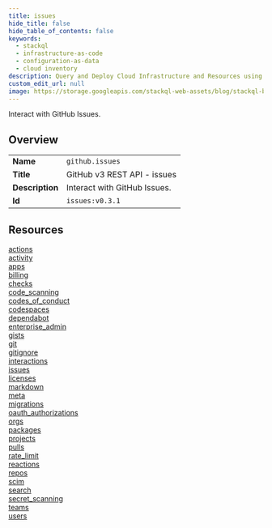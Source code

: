 ```yaml
---
title: issues
hide_title: false
hide_table_of_contents: false
keywords:
  - stackql
  - infrastructure-as-code
  - configuration-as-data
  - cloud inventory
description: Query and Deploy Cloud Infrastructure and Resources using SQL
custom_edit_url: null
image: https://storage.googleapis.com/stackql-web-assets/blog/stackql-blog-post-featured-image.png
---
```

Interact with GitHub Issues.  
    

## Overview
<table><tbody>
<tr><td><b>Name</b></td><td><code>github.issues</code></td></tr>
<tr><td><b>Title</b></td><td>GitHub v3 REST API - issues</td></tr>
<tr><td><b>Description</b></td><td>Interact with GitHub Issues.</td></tr>
<tr><td><b>Id</b></td><td><code>issues:v0.3.1</code></td></tr>
</tbody></table>

## Resources
<div class="row">
<div class="providerDocColumn">
<a href="/providers/github/issues/actions/">actions</a><br />
<a href="/providers/github/issues/activity/">activity</a><br />
<a href="/providers/github/issues/apps/">apps</a><br />
<a href="/providers/github/issues/billing/">billing</a><br />
<a href="/providers/github/issues/checks/">checks</a><br />
<a href="/providers/github/issues/code_scanning/">code_scanning</a><br />
<a href="/providers/github/issues/codes_of_conduct/">codes_of_conduct</a><br />
<a href="/providers/github/issues/codespaces/">codespaces</a><br />
<a href="/providers/github/issues/dependabot/">dependabot</a><br />
<a href="/providers/github/issues/enterprise_admin/">enterprise_admin</a><br />
<a href="/providers/github/issues/gists/">gists</a><br />
<a href="/providers/github/issues/git/">git</a><br />
<a href="/providers/github/issues/gitignore/">gitignore</a><br />
<a href="/providers/github/issues/interactions/">interactions</a><br />
<a href="/providers/github/issues/issues/">issues</a><br />
<a href="/providers/github/issues/licenses/">licenses</a><br />
</div>
<div class="providerDocColumn">
<a href="/providers/github/issues/markdown/">markdown</a><br />
<a href="/providers/github/issues/meta/">meta</a><br />
<a href="/providers/github/issues/migrations/">migrations</a><br />
<a href="/providers/github/issues/oauth_authorizations/">oauth_authorizations</a><br />
<a href="/providers/github/issues/orgs/">orgs</a><br />
<a href="/providers/github/issues/packages/">packages</a><br />
<a href="/providers/github/issues/projects/">projects</a><br />
<a href="/providers/github/issues/pulls/">pulls</a><br />
<a href="/providers/github/issues/rate_limit/">rate_limit</a><br />
<a href="/providers/github/issues/reactions/">reactions</a><br />
<a href="/providers/github/issues/repos/">repos</a><br />
<a href="/providers/github/issues/scim/">scim</a><br />
<a href="/providers/github/issues/search/">search</a><br />
<a href="/providers/github/issues/secret_scanning/">secret_scanning</a><br />
<a href="/providers/github/issues/teams/">teams</a><br />
<a href="/providers/github/issues/users/">users</a><br />
</div>
</div>
